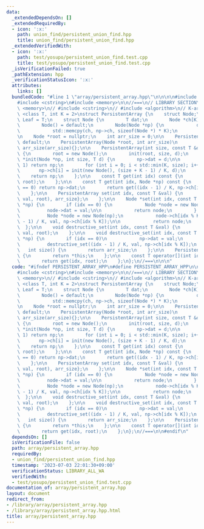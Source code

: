 ```yaml
---
data:
  _extendedDependsOn: []
  _extendedRequiredBy:
  - icon: ':x:'
    path: union_find/persistent_union_find.hpp
    title: union_find/persistent_union_find.hpp
  _extendedVerifiedWith:
  - icon: ':x:'
    path: test/yosupo/persistent_union_find.test.cpp
    title: test/yosupo/persistent_union_find.test.cpp
  _isVerificationFailed: true
  _pathExtension: hpp
  _verificationStatusIcon: ':x:'
  attributes:
    links: []
  bundledCode: "#line 1 \"array/persistent_array.hpp\"\n\n\n\n#include <algorithm>\n\
    #include <cstring>\n#include <memory>\n\n//===\n// LIBRARY SECTION\n\n// #include\
    \ <memory>\n// #include <cstring>\n// #include <algorithm>\n// K-ary tree\ntemplate\
    \ <class T, int K = 2>\nstruct PersistentArray {\n    struct Node;\n    using\
    \ Leaf = T;\n    struct Node {\n        T dat;\n        Node *ch[K] = {};\n\n\
    \        Node() = default;\n        Node(Node *np) {\n            dat = np->dat;\n\
    \            std::memcpy(ch, np->ch, sizeof(Node *) * K);\n        };\n    };\n\
    \n    Node *root = nullptr;\n    int arr_size = 0;\n\n    PersistentArray() =\
    \ default;\n    PersistentArray(Node *root, int arr_size)\n        : root(root),\
    \ arr_size(arr_size){};\n\n    PersistentArray(int size, const T &d = T()) : arr_size(size)\
    \ {\n        root = new Node();\n        init(root, size, d);\n    };\n\n    Node\
    \ *init(Node *np, int size, T d) {\n        np->dat = d;\n\n        if (size ==\
    \ 1) return np;\n        for (int i = 0; i < std::min(K, size); i++) {\n     \
    \       np->ch[i] = init(new Node(), (size + K - 1) / K, d);\n        }\n    \
    \    return np;\n    };\n\n    const T get(int idx) const {\n        return get(idx,\
    \ root);\n    };\n\n    const T get(int idx, Node *np) const {\n        if (idx\
    \ == 0) return np->dat;\n        return get((idx - 1) / K, np->ch[idx % K]);\n\
    \    };\n\n    PersistentArray set(int idx, const T &val) {\n        return {set(idx,\
    \ val, root), arr_size};\n    };\n\n    Node *set(int idx, const T &val, Node\
    \ *np) {\n        if (idx == 0) {\n            Node *node = new Node(np);\n  \
    \          node->dat = val;\n\n            return node;\n        } else {\n  \
    \          Node *node = new Node(np);\n            node->ch[idx % K] = set((idx\
    \ - 1) / K, val, np->ch[idx % K]);\n\n            return node;\n        }\n  \
    \  };\n\n    void destructive_set(int idx, const T &val) {\n        destructive_set(idx,\
    \ val, root);\n    };\n\n    void destructive_set(int idx, const T &val, Node\
    \ *np) {\n        if (idx == 0)\n            np->dat = val;\n        else\n  \
    \          destructive_set((idx - 1) / K, val, np->ch[idx % K]);\n    };\n\n \
    \   int size() {\n        return arr_size;\n    };\n\n    PersistentArray get_array()\
    \ {\n        return *this;\n    };\n\n    const T operator[](int idx) const {\n\
    \        return get(idx, root);\n    };\n};\n//===\n\n\n"
  code: "#ifndef PERSISTENT_ARRAY_HPP\n#define PERSISTENT_ARRAY_HPP\n\n#include <algorithm>\n\
    #include <cstring>\n#include <memory>\n\n//===\n// LIBRARY SECTION\n\n// #include\
    \ <memory>\n// #include <cstring>\n// #include <algorithm>\n// K-ary tree\ntemplate\
    \ <class T, int K = 2>\nstruct PersistentArray {\n    struct Node;\n    using\
    \ Leaf = T;\n    struct Node {\n        T dat;\n        Node *ch[K] = {};\n\n\
    \        Node() = default;\n        Node(Node *np) {\n            dat = np->dat;\n\
    \            std::memcpy(ch, np->ch, sizeof(Node *) * K);\n        };\n    };\n\
    \n    Node *root = nullptr;\n    int arr_size = 0;\n\n    PersistentArray() =\
    \ default;\n    PersistentArray(Node *root, int arr_size)\n        : root(root),\
    \ arr_size(arr_size){};\n\n    PersistentArray(int size, const T &d = T()) : arr_size(size)\
    \ {\n        root = new Node();\n        init(root, size, d);\n    };\n\n    Node\
    \ *init(Node *np, int size, T d) {\n        np->dat = d;\n\n        if (size ==\
    \ 1) return np;\n        for (int i = 0; i < std::min(K, size); i++) {\n     \
    \       np->ch[i] = init(new Node(), (size + K - 1) / K, d);\n        }\n    \
    \    return np;\n    };\n\n    const T get(int idx) const {\n        return get(idx,\
    \ root);\n    };\n\n    const T get(int idx, Node *np) const {\n        if (idx\
    \ == 0) return np->dat;\n        return get((idx - 1) / K, np->ch[idx % K]);\n\
    \    };\n\n    PersistentArray set(int idx, const T &val) {\n        return {set(idx,\
    \ val, root), arr_size};\n    };\n\n    Node *set(int idx, const T &val, Node\
    \ *np) {\n        if (idx == 0) {\n            Node *node = new Node(np);\n  \
    \          node->dat = val;\n\n            return node;\n        } else {\n  \
    \          Node *node = new Node(np);\n            node->ch[idx % K] = set((idx\
    \ - 1) / K, val, np->ch[idx % K]);\n\n            return node;\n        }\n  \
    \  };\n\n    void destructive_set(int idx, const T &val) {\n        destructive_set(idx,\
    \ val, root);\n    };\n\n    void destructive_set(int idx, const T &val, Node\
    \ *np) {\n        if (idx == 0)\n            np->dat = val;\n        else\n  \
    \          destructive_set((idx - 1) / K, val, np->ch[idx % K]);\n    };\n\n \
    \   int size() {\n        return arr_size;\n    };\n\n    PersistentArray get_array()\
    \ {\n        return *this;\n    };\n\n    const T operator[](int idx) const {\n\
    \        return get(idx, root);\n    };\n};\n//===\n\n#endif\n"
  dependsOn: []
  isVerificationFile: false
  path: array/persistent_array.hpp
  requiredBy:
  - union_find/persistent_union_find.hpp
  timestamp: '2023-07-03 22:01:30+09:00'
  verificationStatus: LIBRARY_ALL_WA
  verifiedWith:
  - test/yosupo/persistent_union_find.test.cpp
documentation_of: array/persistent_array.hpp
layout: document
redirect_from:
- /library/array/persistent_array.hpp
- /library/array/persistent_array.hpp.html
title: array/persistent_array.hpp
---
```

